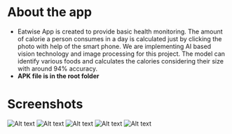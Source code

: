 # About the app
* Eatwise App is created to provide basic health monitoring. The amount of
calorie a person consumes in a day is calculated just by clicking the photo
with help of the smart phone. We are implementing AI based vision
technology and image processing for this project. The model can identify
various foods and calculates the calories considering their size with around
94% accuracy.
* __APK file is in the root folder__

# Screenshots
![Alt text](https://github.com/Kevaljagani/Eatwise2/blob/main/Video%20and%20screenshot/WhatsApp%20Image%202022-11-07%20at%209.48.40%20PM.jpeg "Optional title")
![Alt text](https://github.com/Kevaljagani/Eatwise2/blob/main/Video%20and%20screenshot/WhatsApp%20Image%202022-11-07%20at%209.48.39%20PM%20(1).jpeg "Optional title")
![Alt text](https://github.com/Kevaljagani/Eatwise2/blob/main/Video%20and%20screenshot/WhatsApp%20Image%202022-11-07%20at%209.48.39%20PM%20(2).jpeg "Optional title")
![Alt text](https://github.com/Kevaljagani/Eatwise2/blob/main/Video%20and%20screenshot/WhatsApp%20Image%202022-11-07%20at%209.48.39%20PM.jpeg "Optional title")
![Alt text](https://github.com/Kevaljagani/Eatwise2/blob/main/Video%20and%20screenshot/Screenshot%202022-11-07%20at%2010.48.20%20PM.png "Optional title")
